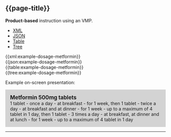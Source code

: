 ## {{page-title}}

<div class="nhsd-a-box nhsd-a-box--bg-light-blue nhsd-!t-margin-bottom-6 nhsd-t-body">
    <strong>Product-based</strong> instruction using an VMP.
</div>

<!--// start of code snippet -->
<div>
    <ul class="nav nav-tabs" role="tablist">
      <li role="presentation" class="active">
        <a href="#xml-40" aria-controls="xml" role="tab" data-toggle="tab">XML</a>
      </li>
      <li role="presentation">
        <a href="#json-40" aria-controls="json" role="tab" data-toggle="tab">JSON</a>
      </li>
        <li role="presentation">
        <a href="#table-40" aria-controls="table" role="tab" data-toggle="tab">Table</a>
      </li>
      <li role="presentation">
        <a href="#tree-40" aria-controls="tree" role="tab" data-toggle="tab">Tree</a>
      </li>
  </ul>

  <!-- Tab panes -->
  <div class="tab-content snippet">
    <div role="tabpanel" class="tab-pane active" id="xml-40">
      {{xml:example-dosage-metformin}}
    </div>
    <div role="tabpanel" class="tab-pane" id="json-40">
      {{json:example-dosage-metformin}}
    </div>
    <div role="tabpanel" class="tab-pane" id="table-40">
      {{table:example-dosage-metformin}}
    </div>
    <div role="tabpanel" class="tab-pane" id="tree-40">
      {{tree:example-dosage-metformin}}
    </div>
  </div>
</div>
<!--// end of code snippet -->

Example on-screen presentation:

<div style="background-color:lightgrey;padding:15px;">
<div style="font-size:larger;font-weight:bold;">Metformin 500mg tablets</div>
1 tablet - once a day - at breakfast - for 1 week, then 1 tablet - twice a day - at breakfast and at dinner - for 1 week - up to a maximum of 4 tablet in 1 day, then 1 tablet - 3 times a day - at breakfast, at dinner and at lunch - for 1 week - up to a maximum of 4 tablet in 1 day
</div>

---
